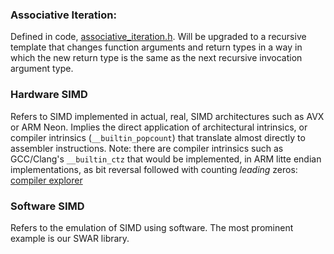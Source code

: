 ### Associative Iteration:
Defined in code, [associative_iteration.h](https://github.com/thecppzoo/zoo/blob/8f2e29d48194fb17bbf79688106bd28f44f7e11c/inc/zoo/swar/associative_iteration.h#L366-L387).
Will be upgraded to a recursive template that changes function arguments and return types in a way in which the new return type is the same as the next recursive invocation argument type.

### Hardware SIMD
Refers to SIMD implemented in actual, real, SIMD architectures such as AVX or ARM Neon.  Implies the direct application of architectural intrinsics, or compiler intrinsics (`__builtin_popcount`) that translate almost directly to assembler instructions.  Note: there are compiler intrinsics such as GCC/Clang's `__builtin_ctz` that would be implemented, in ARM litte endian implementations, as bit reversal followed with counting *leading* zeros: [compiler explorer](https://godbolt.org/z/xsKerbKzK)

### Software SIMD
Refers to the emulation of SIMD using software.  The most prominent example is our SWAR library.

